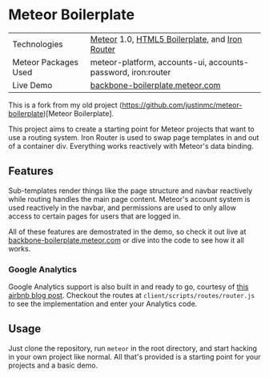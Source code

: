 # Meteor Boilerplate

<table>
    <tr>
        <td>
            Technologies
        </td>
        <td>
            <a href="http://www.meteor.com">Meteor</a> 1.0, <a href="http://www.html5boilerplate.com/">HTML5 Boilerplate</a>, and <a href="https://github.com/EventedMind/iron-router">Iron Router</a>
        </td>
    </tr>
    <tr>
        <td>
            Meteor Packages Used
        </td>
        <td>
            meteor-platform, accounts-ui, accounts-password, iron:router
        </td>
    </tr>
    <tr>
        <td>
            Live Demo
        </td>
        <td>
            <a href="http://backbone-boilerplate.meteor.com/">backbone-boilerplate.meteor.com</a>
        </td>
    </tr>
</table>

This is a fork from my old project (https://github.com/justinmc/meteor-boilerplate)[Meteor Boilerplate].

This project aims to create a starting point for Meteor projects that want to use a routing system.  Iron Router is used to swap page templates in and out of a container div.  Everything works reactively with Meteor's data binding.

## Features

Sub-templates render things like the page structure and navbar reactively while routing handles the main page content.  Meteor's account system is used reactively in the navbar, and permissions are used to only allow access to certain pages for users that are logged in.

All of these features are demostrated in the demo, so check it out live at <a href="http://backbone-boilerplate.meteor.com/">backbone-boilerplate.meteor.com</a> or dive into the code to see how it all works.

### Google Analytics

Google Analytics support is also built in and ready to go, courtesy of [this airbnb blog post](http://nerds.airbnb.com/how-to-add-google-analytics-page-tracking-to-57536/).  Checkout the routes at `client/scripts/routes/router.js` to see the implementation and enter your Analytics code.

## Usage

Just clone the repository, run `meteor` in the root directory, and start hacking in your own project like normal.  All that's provided is a starting point for your projects and a basic demo.


